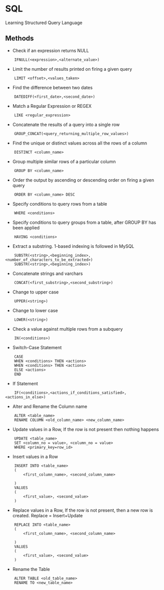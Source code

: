 # SQL
Learning Structured Query Language


## Methods

- Check if an expression returns NULL
```console
    IFNULL(<expression>,<alternate_value>)
```

- Limit the number of results printed on firing a given query
```console
    LIMIT <offset>,<values_taken>
```
- Find the difference between two dates
```console
    DATEDIFF(<first_date>,<second_date>)
```

- Match a Regular Expression or REGEX 
```console
    LIKE <regular_expression>
```

- Concatenate the results of a query into a single row
```console
    GROUP_CONCAT(<query_returning_multiple_row_values>)
```

- Find the unique or distinct values across all the rows of a column 
```console
    DISTINCT <column_name>
```

- Group multiple similar rows of a particular column
```console
    GROUP BY <column_name>
```

- Order the output by ascending or descending order on firing a given query
```console
    ORDER BY <column_name> DESC 
```

- Specify conditions to query rows from a table 
```console
    WHERE <conditions>
```

- Specify conditions to query groups from a table, after GROUP BY has been applied 
```console
    HAVING <conditions>
```

- Extract a substring. 1-based indexing is followed in MySQL
```console
    SUBSTR(<string>,<beginning_index>,<number_of_characters_to_be_extracted>)
    SUBSTR(<string>,<beginning_index>)              
```

- Concatenate strings and varchars
```console
    CONCAT(<first_substring>,<second_substring>)
```

- Change to upper case
```console 
    UPPER(<string>)
```

- Change to lower case
```console
    LOWER(<string>)
```

- Check a value against multiple rows from a subquery
```console
    IN(<conditions>)
```

- Switch-Case Statement
```console
    CASE
    WHEN <conditions> THEN <actions>
    WHEN <conditions> THEN <actions>
    ELSE <actions>
    END
```

- If Statement
```console
    IF(<conditions>,<actions_if_conditions_satisfied>,<actions_in_else>)
```

- Alter and Rename the Column name
```console
    ALTER <table_name>
    RENAME COLUMN <old_column_name> <new_column_name>
```

- Update values in a Row, If the row is not present then nothing happens
```console 
    UPDATE <table_name>
    SET <column_no = value>, <column_no = value>
    WHERE <primary_key=row_id>
```

- Insert values in a Row
```console
    INSERT INTO <table_name>
    (
        <first_column_name>, <second_column_name>

    )
    VALUES 
    (
        <first_value>, <second_value>
    )
```

- Replace values in a Row, If the row is not present, then a new row is created. Replace = Insert+Update
```console
    REPLACE INTO <table_name>
    (
        <first_column_name>, <second_column_name>

    )
    VALUES 
    (
        <first_value>, <second_value>
    )
```

- Rename the Table
```console
    ALTER TABLE <old_table_name> 
    RENAME TO <new_table_name>
```